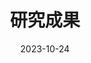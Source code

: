 ---
title: '研究成果'
date: 2023-10-24
type: landing

design:
  spacing: '5rem'

# Note: `username` refers to the user's folder name in `content/authors/`

# Page sections
sections:
  - block: collection
    content:
      title: 研究成果
      text: ''
      filters:
        folders:
          - publications
        exclude_featured: false
    design:
      view: citation
---
